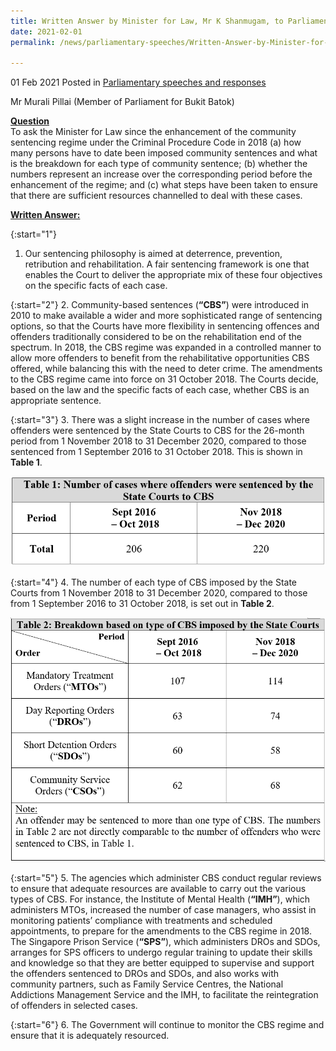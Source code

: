 ```yaml
---
title: Written Answer by Minister for Law, Mr K Shanmugam, to Parliamentary Question on Community Sentences Imposed since Enhancement of Community Sentencing Regime under Criminal Procedure Code
date: 2021-02-01
permalink: /news/parliamentary-speeches/Written-Answer-by-Minister-for-Law-Mr-K-Shanmugam-to-PQ-on-Community-Sentences-Imposed-since-Enhancement-of-Community-Sentencing-Regime-under-Criminal-Procedure-Code

---
```


01 Feb 2021 Posted in [Parliamentary speeches and responses](/news/parliamentary-speeches)

Mr Murali Pillai (Member of Parliament for Bukit Batok)

**<b><u>Question</u></b>**  
To ask the Minister for Law since the enhancement of the community sentencing regime under the Criminal Procedure Code in 2018 (a) how many persons have to date been imposed community sentences and what is the breakdown for each type of community sentence; (b) whether the numbers represent an increase over the corresponding period before the enhancement of the regime; and (c) what steps have been taken to ensure that there are sufficient resources channelled to deal with these cases.

**<b><u>Written Answer:</u></b>**  

{:start="1"}
1.	Our sentencing philosophy is aimed at deterrence, prevention, retribution and rehabilitation. A fair sentencing framework is one that enables the Court to deliver the appropriate mix of these four objectives on the specific facts of each case. 

{:start="2"}
2.	Community-based sentences (**“CBS”**) were introduced in 2010 to make available a wider and more sophisticated range of sentencing options, so that the Courts have more flexibility in sentencing offences and offenders traditionally considered to be on the rehabilitation end of the spectrum. In 2018, the CBS regime was expanded in a controlled manner to allow more offenders to benefit from the rehabilitative opportunities CBS offered, while balancing this with the need to deter crime. The amendments to the CBS regime came into force on 31 October 2018. The Courts decide, based on the law and the specific facts of each case, whether CBS is an appropriate sentence.

{:start="3"}
3.	There was a slight increase in the number of cases where offenders were sentenced by the State Courts to CBS for the 26-month period from 1 November 2018 to 31 December 2020, compared to those sentenced from 1 September 2016 to 31 October 2018. This is shown in **Table 1**.

<img src="/images/news/parliamentary-speeches/01022021_CommunitySentencing1.PNG">

{:start="4"}
4.	The number of each type of CBS imposed by the State Courts from 1 November 2018 to 31 December 2020, compared to those from 1 September 2016 to 31 October 2018, is set out in **Table 2**. 

<img src="/images/news/parliamentary-speeches/01022021_CommunitySentencing2.PNG">

{:start="5"}
5.	The agencies which administer CBS conduct regular reviews to ensure that adequate resources are available to carry out the various types of CBS. For instance, the Institute of Mental Health (**“IMH”**), which administers MTOs, increased the number of case managers, who assist in monitoring patients’ compliance with treatments and scheduled appointments, to prepare for the amendments to the CBS regime in 2018. The Singapore Prison Service (**“SPS”**), which administers DROs and SDOs, arranges for SPS officers to undergo regular training to update their skills and knowledge so that they are better equipped to supervise and support the offenders sentenced to DROs and SDOs, and also works with community partners, such as Family Service Centres, the National Addictions Management Service and the IMH, to facilitate the reintegration of offenders in selected cases. 

{:start="6"}
6.	The Government will continue to monitor the CBS regime and ensure that it is adequately resourced. 
